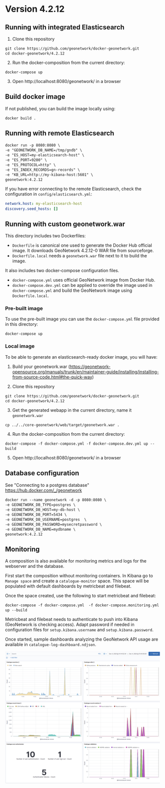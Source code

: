 # Version 4.2.12

## Running with integrated Elasticsearch

1. Clone this repository

```shell script
git clone https://github.com/geonetwork/docker-geonetwork.git
cd docker-geonetwork/4.2.12
```

2. Run the docker-composition from the current directory:

```shell script
docker-compose up
```

3. Open http://localhost:8080/geonetwork/ in a browser


## Build docker image

If not published, you can build the image locally using:

```shell script
docker build .
```

## Running with remote Elasticsearch


```shell script
docker run -p 8080:8080 \
-e "GEONETWORK_DB_NAME=/tmp/gndb" \
-e "ES_HOST=my-elasticsearch-host" \
-e "ES_PORT=9200" \
-e "ES_PROTOCOL=http" \
-e "ES_INDEX_RECORDS=gn-records" \
-e "KB_URL=http://my-kibana-host:5601" \
geonetwork:4.2.12
```

If you have error connecting to the remote Elasticsearch, check the configuration in `config/elasticsearch.yml`:

```yaml
network.host: my-elasticsearch-host
discovery.seed_hosts: []
```



## Running with custom geonetwork.war


This directory includes two Dockerfiles:
* `Dockerfile` is canonical one used to generate the Docker Hub official 
image. It downloads GeoNetwork 4.2.12-0 WAR file from sourceforge.  
* `Dockerfile.local` needs a `geonetwork.war` file next to it to build
the image.

It also includes two docker-compose configuration files.
* `docker-compose.yml` uses official GeoNetwork image from Docker Hub.
* `docker-compose.dev.yml` can be applied to override the image used in 
`docker-compose.yml` and build the GeoNetwork image using `Dockerfile.local`.


### Pre-built image

To use the pre-built image you can use the `docker-compose.yml` file provided 
in this directory:

```shell script
docker-compose up 
```

### Local image

To be able to generate an elasticsearch-ready docker image, you will have:

1. Build your geonetwork.war (https://geonetwork-opensource.org/manuals/trunk/en/maintainer-guide/installing/installing-from-source-code.html#the-quick-way)

2. Clone this repository

```shell script
git clone https://github.com/geonetwork/docker-geonetwork.git
cd docker-geonetwork/4.2.12
```

3. Get the generated webapp in the current directory, name it `geonetwork.war`

```shell
cp ../../core-geonetwork/web/target/geonetwork.war .
```

4. Run the docker-composition from the current directory:

```shell script
docker-compose -f docker-compose.yml -f docker-compose.dev.yml up --build
```

5. Open http://localhost:8080/geonetwork/ in a browser

## Database configuration

See "Connecting to a postgres database" https://hub.docker.com/_/geonetwork


```shell script
docker run --name geonetwork -d -p 8080:8080 \
-e GEONETWORK_DB_TYPE=postgres \
-e GEONETWORK_DB_HOST=my-db-host \
-e GEONETWORK_DB_PORT=5434 \
-e GEONETWORK_DB_USERNAME=postgres  \
-e GEONETWORK_DB_PASSWORD=mysecretpassword \
-e GEONETWORK_DB_NAME=mydbname \
geonetwork:4.2.12
```


## Monitoring

A composition is also available for monitoring metrics and logs 
for the webserver and the database. 

First start the composition without monitoring containers.
In Kibana go to `Manage space` and create a `catalogue-monitor` space.
This space will be populated with default dashboards by metricbeat and filebeat.

Once the space created, use the following to start metricbeat and filebeat:

```shell script
docker-compose -f docker-compose.yml  -f docker-compose.monitoring.yml up --build 
```

Metricbeat and filebeat needs to authenticate to push into Kibana (GeoNetwork is checking access). Adapt password
 if needed in configuration files for `setup.kibana.username` and `setup.kibana.password`. 

Once started, sample dashboards analyzing the GeoNetwork API usage are available in `catalogue-log-dashboard.ndjson`.

![Dashboard](catalogue-log-dashboard.png)
